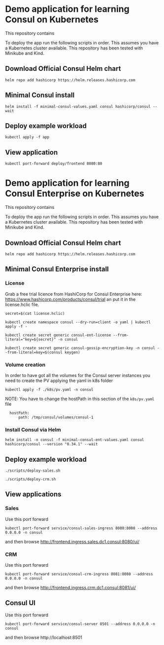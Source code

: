# Demo application for learning Consul on Kubernetes

This repository contains

To deploy the app run the following scripts in order. This assumes you have a
Kubernetes cluster available. This repository has been tested with Minikube and Kind.

## Download Official Consul Helm chart

`helm repo add hashicorp https://helm.releases.hashicorp.com`

## Minimal Consul install

`helm install -f minimal-consul-values.yaml consul hashicorp/consul --wait`

## Deploy example workload

`kubectl apply -f app`

## View application

`kubectl port-forward deploy/frontend 8080:80`

# Demo application for learning Consul Enterprise on Kubernetes

This repository contains

To deploy the app run the following scripts in order. This assumes you have a
Kubernetes cluster available. This repository has been tested with Minikube and Kind.

## Download Official Consul Helm chart

`helm repo add hashicorp https://helm.releases.hashicorp.com`

## Minimal Consul Enterprise install

### License
Grab a free trial licence from HashiCorp for Consul Enterprise here: https://www.hashicorp.com/products/consul/trial an put it in the license.hclic file.

`secret=$(cat license.hclic)`

`kubectl create namespace consul --dry-run=client -o yaml | kubectl apply -f -`

`kubectl create secret generic consul-ent-license --from-literal="key=${secret}" -n consul`

`kubectl create secret generic consul-gossip-encryption-key -n consul --from-literal=key=$(consul keygen)`

### Volume creation
In order to have got all the volumes for the Consul server instances you need to create the PV applying the yaml in k8s folder

`kubectl apply -f ./k8s/pv.yaml -n consul`

NOTE: You have to change the hostPath in this section of the `k8s/pv.yaml` file

```
  hostPath:
      path: /tmp/consul/volumes/consul-1 
```


### Install Consul via Helm
`helm install -n consul -f minimal-consul-ent-values.yaml consul hashicorp/consul --version "0.34.1" --wait`

## Deploy example workload 

`./scripts/deploy-sales.sh`

`./scripts/deploy-crm.sh`


## View applications

### Sales
Use this port forward

`kubectl port-forward service/consul-sales-ingress 8080:8080 --address 0.0.0.0 -n consul`

and then browse http://frontend.ingress.sales.dc1.consul:8080/ui/

### CRM
Use this port forward

`kubectl port-forward service/consul-crm-ingress 8081:8080 --address 0.0.0.0 -n consul`

and then browse http://frontend.ingress.crm.dc1.consul:8081/ui/

## Consul UI
Use this port forward

 `kubectl port-forward service/consul-server 8501 --address 0.0.0.0 -n consul`
 
and then browse http://localhost:8501